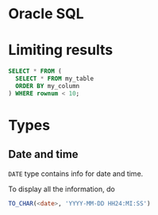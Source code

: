 # Oracle SQL

# Limiting results

```sql
SELECT * FROM (
  SELECT * FROM my_table
  ORDER BY my_column
) WHERE rownum < 10;
```

# Types

## Date and time

`DATE` type contains info for date and time.

To display all the information, do
```sql
TO_CHAR(<date>, 'YYYY-MM-DD HH24:MI:SS')
```
